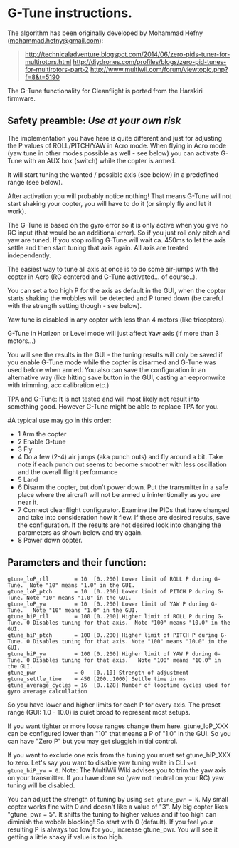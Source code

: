 # G-Tune instructions.

The algorithm has been originally developed by Mohammad Hefny (mohammad.hefny@gmail.com):

> http://technicaladventure.blogspot.com/2014/06/zero-pids-tuner-for-multirotors.html
> http://diydrones.com/profiles/blogs/zero-pid-tunes-for-multirotors-part-2
> http://www.multiwii.com/forum/viewtopic.php?f=8&t=5190

The G-Tune functionality for Cleanflight is ported from the Harakiri firmware.

## Safety preamble: _Use at your own risk_

The implementation you have here is quite different and just for adjusting the P values of ROLL/PITCH/YAW in Acro mode.
When flying in Acro mode (yaw tune in other modes possible as well - see below) you can activate G-Tune with an AUX box (switch) while the copter is armed.

It will start tuning the wanted / possible axis (see below) in a predefined range (see below).

After activation you will probably notice nothing! That means G-Tune will not start shaking your copter, you will have to do it (or simply fly and let it work).

The G-Tune is based on the gyro error so it is only active when you give no RC input (that would be an additional error). So if you just roll only pitch and yaw are tuned. If you stop rolling G-Tune will wait ca. 450ms to let the axis settle and then start tuning that axis again. All axis are treated independently.

The easiest way to tune all axis at once is to do some air-jumps with the copter in Acro (RC centered and G-Tune activated... of course..).

You can set a too high P for the axis as default in the GUI, when the copter starts shaking the wobbles will be detected and P tuned down (be careful with the strength setting though - see below).

Yaw tune is disabled in any copter with less than 4 motors (like tricopters).

G-Tune in Horizon or Level mode will just affect Yaw axis (if more than 3 motors...)

You will see the results in the GUI - the tuning results will only be saved if you enable G-Tune mode while the copter is disarmed and G-Tune was used before when armed. You also can save the configuration in an alternative way (like hitting save button in the GUI, casting an eepromwrite with trimming, acc calibration etc.)

TPA and G-Tune: It is not tested and will most likely not result into something good. However G-Tune might be able to replace TPA for you.

#A typical use may go in this order:

* 1 Arm the copter
* 2 Enable G-tune
* 3 Fly
* 4 Do a few (2-4) air jumps (aka punch outs) and fly around a bit. Take note if each punch out seems to become smoother with less oscillation and the overall flight performance
* 5 Land 
* 6 Disarm the copter, but don’t power down. Put the transmitter in a safe place where the aircraft will not be armed u inintentionally as you are near it. 
* 7 Connect cleanflight configurator. Examine the PIDs that have changed and take into consideration how it flew. If these are desired results, save the configuration. If the results are not desired look into changing the parameters as shown below and try again. 
* 8 Power down copter. 

## Parameters and their function:

    gtune_loP_rll        = 10  [0..200] Lower limit of ROLL P during G-Tune.  Note "10" means "1.0" in the GUI.
    gtune_loP_ptch       = 10  [0..200] Lower limit of PITCH P during G-Tune. Note "10" means "1.0" in the GUI.
    gtune_loP_yw         = 10  [0..200] Lower limit of YAW P during G-Tune.   Note "10" means "1.0" in the GUI.
    gtune_hiP_rll        = 100 [0..200] Higher limit of ROLL P during G-Tune. 0 Disables tuning for that axis.  Note "100" means "10.0" in the GUI.
    gtune_hiP_ptch       = 100 [0..200] Higher limit of PITCH P during G-Tune. 0 Disables tuning for that axis. Note "100" means "10.0" in the GUI.
    gtune_hiP_yw         = 100 [0..200] Higher limit of YAW P during G-Tune. 0 Disables tuning for that axis.   Note "100" means "10.0" in the GUI.
    gtune_pwr            = 0   [0..10] Strength of adjustment
    gtune_settle_time    = 450 [200..1000] Settle time in ms
    gtune_average_cycles = 16  [8..128] Number of looptime cycles used for gyro average calcullation

So you have lower and higher limits for each P for every axis. The preset range (GUI: 1.0 - 10.0) is quiet broad to represent most setups.

If you want tighter or more loose ranges change them here. gtune_loP_XXX can be configured lower than "10" that means a P of "1.0" in the GUI. So you can have "Zero P" but you may get sluggish initial control.

If you want to exclude one axis from the tuning you must set gtune_hiP_XXX to zero. Let's say you want to disable yaw tuning write in CLI `set gtune_hiP_yw = 0`. Note: The MultiWii Wiki advises you to trim the yaw axis on your transmitter. If you have done so (yaw not neutral on your RC) yaw tuning will be disabled.

You can adjust the strength of tuning by using `set gtune_pwr = N`. My small copter works fine with 0 and doesn't like a value of "3". My big copter likes "gtune_pwr = 5". It shifts the tuning to higher values and if too high can diminish the wobble blocking! So start with 0 (default). If you feel your resulting P is always too low for you, increase gtune_pwr. You will see it getting a little shaky if value is too high.
